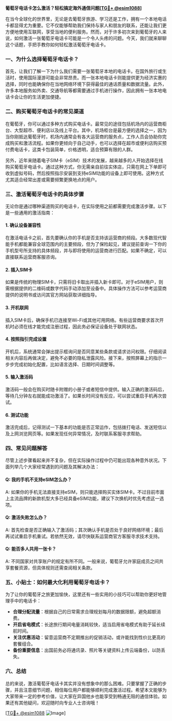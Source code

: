 **葡萄牙电话卡怎么激活？轻松搞定海外通信问题[[TG💪+ @esim1088](https://t.me/s/esim1088)]**

在当今全球化的世界里，无论是去葡萄牙旅游、学习还是工作，拥有一个本地电话卡都显得尤为重要。它不仅能够帮助我们保持与家人和朋友的联系，还能让我们更方便地使用互联网，享受当地的便利服务。然而，对于许多初次来到葡萄牙的人来说，如何激活一张葡萄牙电话卡可能是一个令人头疼的问题。今天，我们就来聊聊这个话题，手把手教你如何轻松激活葡萄牙电话卡。

### 一、为什么选择葡萄牙电话卡？

首先，让我们了解一下为什么我们需要一张葡萄牙本地的电话卡。在国外旅行或生活时，使用国际漫游可能会非常昂贵。而一张本地电话卡则能提供更为经济实惠的选择，同时也能确保你在当地网络环境下获得最佳的通话质量和数据流量。此外，许多本地服务如外卖、交通导航等都需要通过手机进行操作，因此拥有一张本地电话卡会让你的生活更加便捷。

### 二、购买葡萄牙电话卡的常见渠道

在葡萄牙，你可以通过多种方式购买电话卡。最常见的途径包括机场内的运营商柜台、大型超市、便利店以及线上平台。其中，机场柜台是最方便的选择之一，因为当你刚抵达葡萄牙时，机场内通常会有各大运营商的服务点，工作人员会协助你完成购买和激活流程。如果你更倾向于自己动手，也可以选择在超市或便利店购买预付费电话卡，这类卡包装简单，价格透明，适合预算有限的人群。

另外，近年来随着电子SIM卡（eSIM）技术的发展，越来越多的人开始选择在线购买葡萄牙电话卡。通过这种方式，你无需亲自前往实体店，只需在网上下单即可收到虚拟号码，然后按照指示安装到支持eSIM功能的设备上即可使用。这种方式尤其适合经常出差或需要频繁更换地点的用户。

### 三、激活葡萄牙电话卡的具体步骤

无论你是通过哪种渠道购买的电话卡，在实际使用之前都需要完成激活步骤。以下是一些通用的激活指南：

#### 1. 确认设备兼容性
在激活电话卡之前，首先要确认你的手机是否支持该运营商的频段。大多数现代智能手机都能兼容全球范围内的主要频段，但为了保险起见，建议提前查询一下你的手机型号所支持的具体频段，并与即将使用的运营商进行匹配。如果不确定，可以直接联系运营商客服咨询。

#### 2. 插入SIM卡
如果是传统的物理SIM卡，只需将旧卡取出并插入新卡即可。对于eSIM用户，则需根据提供的二维码或数字代码手动添加至设备中。具体操作方法可以参考运营商提供的说明书或访问其官方网站获取详细指导。

#### 3. 开机联网
插入SIM卡后，确保手机已连接至Wi-Fi或其他可用网络。有些运营商要求首次开机时必须在线才能完成注册过程，因此务必保证设备处于联网状态。

#### 4. 按照指引完成设置
开机后，系统通常会弹出提示框询问是否同意某些条款或请求访问权限。仔细阅读相关内容后再做决定，避免不必要的隐私泄露风险。接下来，按照屏幕上的指示一步步完成初始化配置，比如语言选择、日期时间调整等。

#### 5. 输入激活码
激活码一般会在购买时随卡附赠的小册子或者短信中提供。输入正确的激活码后，等待几分钟左右就能成功激活了。如果长时间没有反应，可以尝试重启手机再次尝试。

#### 6. 测试功能
激活完成后，记得测试一下基本的功能是否正常运作，包括拨打电话、发送短信以及上网浏览网页等。如果发现任何异常情况，及时联系客服寻求帮助。

### 四、常见问题解答

尽管上述步骤看起来并不复杂，但在实际操作过程中仍可能出现各种意外状况。下面列举几个大家经常遇到的问题及其解决办法：

#### Q: 我的手机不支持eSIM怎么办？
A: 如果你的手机无法直接支持eSIM，则只能选择购买实体SIM卡。不过目前市面上主流品牌的新款机型大多已经具备eSIM功能，建议下次换机时优先考虑这一选项。

#### Q: 激活失败怎么办？
A: 首先检查是否正确输入了激活码；其次确认手机是否处于良好网络环境；最后再试试重启手机重试。若依然无效，请尽快联系运营商官方客服寻求技术支持。

#### Q: 能否多人共用一张卡？
A: 不同国家对共享账户的规定有所不同。一般来说，葡萄牙允许家庭成员之间共享套餐资源，但具体规则还需查阅相关条款。

### 五、小贴士：如何最大化利用葡萄牙电话卡？

为了让你的葡萄牙之旅更加愉快，这里还有一些实用的小技巧可以帮助你更好地管理手中的电话卡：

- **合理分配流量**：根据自己的日常需求合理规划每月的数据限额，避免超额消费。
- **开启省电模式**：长途旅行期间电量消耗较快，适当启用省电模式有助于延长续航时间。
- **关注优惠活动**：留意运营商不定期推出的促销活动，或许能找到性价比更高的套餐组合。
- **备份重要信息**：出国前务必将通讯录、照片等关键资料上传云端备份，以防丢失。

### 六、总结

总的来说，激活葡萄牙电话卡其实并没有想象中的那么困难。只要掌握了正确的步骤，并且注意细节问题，相信每位用户都能够顺利完成激活过程。希望本文能够为大家带来一定的参考价值，让大家在异国他乡也能享受到畅通无阻的通信体验。如果还有其他疑问，欢迎随时向专业人士咨询哦！

[[TG💪+ @esim1088](https://t.me/s/esim1088) ![Image](https://i.postimg.cc/4NQfJmqS/Snipaste-2025-05-13-00-14-12.png)]